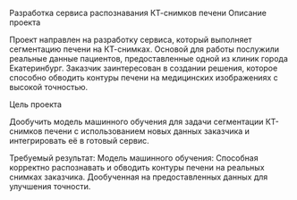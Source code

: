 Разработка сервиса распознавания КТ-снимков печени
Описание проекта

Проект направлен на разработку сервиса, который выполняет сегментацию печени на КТ-снимках. Основой для работы послужили реальные данные пациентов, предоставленные одной из клиник города Екатеринбург. Заказчик заинтересован в создании решения, которое способно обводить контуры печени на медицинских изображениях с высокой точностью.

Цель проекта

Дообучить модель машинного обучения для задачи сегментации КТ-снимков печени с использованием новых данных заказчика и интегрировать её в готовый сервис.

Требуемый результат:
    Модель машинного обучения:
        Способная корректно распознавать и обводить контуры печени на реальных снимках заказчика.
        Дообученная на предоставленных данных для улучшения точности.
